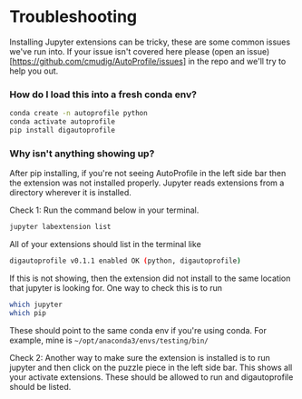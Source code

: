 # Troubleshooting

Installing Jupyter extensions can be tricky, these are some common issues we've run into. If your issue isn't covered here please (open an issue)[https://github.com/cmudig/AutoProfile/issues] in the repo and we'll try to help you out.

### How do I load this into a fresh conda env? 

```bash
conda create -n autoprofile python
conda activate autoprofile
pip install digautoprofile
```

### Why isn't anything showing up?
After pip installing, if you're not seeing AutoProfile in the left side bar then the extension was not installed properly. Jupyter reads extensions from a directory wherever it is installed.

Check 1: Run the command below in your terminal.
```bash
jupyter labextension list
```

All of your extensions should list in the terminal like 
```bash
digautoprofile v0.1.1 enabled OK (python, digautoprofile)
```

If this is not showing, then the extension did not install to the same location that jupyter is looking for. One way to check this is to run
```bash
which jupyter
which pip
``` 

These should point to the same conda env if you're using conda. For example, mine is `~/opt/anaconda3/envs/testing/bin/`

Check 2: Another way to make sure the extension is installed is to run jupyter and then click on the puzzle piece in the left side bar. This shows all your activate extensions. These should be allowed to run and digautoprofile should be listed.